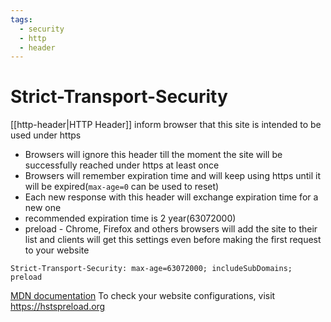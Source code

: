 ```yaml
---
tags:
  - security
  - http
  - header
---
```

# Strict-Transport-Security
[[http-header|HTTP Header]]  inform browser that this site is intended to be used under https

- Browsers will ignore this header till the moment the site will be successfully reached under https at least once
- Browsers will remember expiration time and will keep using https until it will be expired(`max-age=0` can be used to reset)
- Each new response with this header will exchange expiration time for a new one
- recommended expiration time is 2 year(63072000)
- preload - Chrome, Firefox and others browsers will add the site to their list and clients will get this settings even before making the first request to your website

```
Strict-Transport-Security: max-age=63072000; includeSubDomains; preload
```

[MDN documentation](https://developer.mozilla.org/en-US/docs/Web/HTTP/Headers/Strict-Transport-Security)
To check your website configurations, visit https://hstspreload.org
